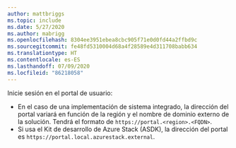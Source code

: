 ```yaml
---
author: mattbriggs
ms.topic: include
ms.date: 5/27/2020
ms.author: mabrigg
ms.openlocfilehash: 8304ee3951ebea8cbc905f71e0d0fd44a2ffbd9c
ms.sourcegitcommit: fe48fd5310004d68a4f28589e4d311708babb634
ms.translationtype: HT
ms.contentlocale: es-ES
ms.lasthandoff: 07/09/2020
ms.locfileid: "86218058"
---
```

Inicie sesión en el portal de usuario: 

* En el caso de una implementación de sistema integrado, la dirección del portal variará en función de la región y el nombre de dominio externo de la solución. Tendrá el formato de `https://portal.<region>.<FQDN>`.
* Si usa el Kit de desarrollo de Azure Stack (ASDK), la dirección del portal es `https://portal.local.azurestack.external`.

